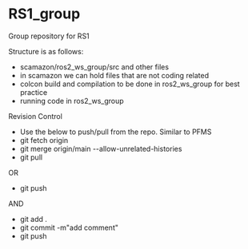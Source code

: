 # RS1_group
Group repository for RS1

Structure is as follows:
- scamazon/ros2_ws_group/src and other files
- in scamazon we can hold files that are not coding related
- colcon build and compilation to be done in ros2_ws_group for best practice
- running code in ros2_ws_group

Revision Control
- Use the below to push/pull from the repo. Similar to PFMS
- git fetch origin
- git merge origin/main --allow-unrelated-histories
- git pull

OR
- git push

AND
- git add .
- git commit -m"add comment"
- git push


